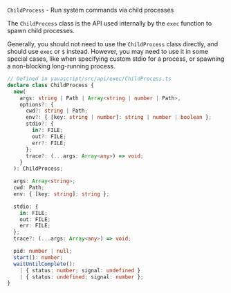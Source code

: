 `ChildProcess` - Run system commands via child processes

The `ChildProcess` class is the API used internally by the `exec` function to spawn child processes.

Generally, you should not need to use the `ChildProcess` class directly, and should use `exec` or `$` instead. However, you may need to use it in some special cases, like when specifying custom stdio for a process, or spawning a non-blocking long-running process.

```ts
// Defined in yavascript/src/api/exec/ChildProcess.ts
declare class ChildProcess {
  new(
    args: string | Path | Array<string | number | Path>,
    options?: {
      cwd?: string | Path;
      env?: { [key: string | number]: string | number | boolean };
      stdio?: {
        in?: FILE;
        out?: FILE;
        err?: FILE;
      };
      trace?: (...args: Array<any>) => void;
    }
  ): ChildProcess;

  args: Array<string>;
  cwd: Path;
  env: { [key: string]: string };

  stdio: {
    in: FILE;
    out: FILE;
    err: FILE;
  };
  trace?: (...args: Array<any>) => void;

  pid: number | null;
  start(): number;
  waitUntilComplete():
    | { status: number; signal: undefined }
    | { status: undefined; signal: number };
}
```
